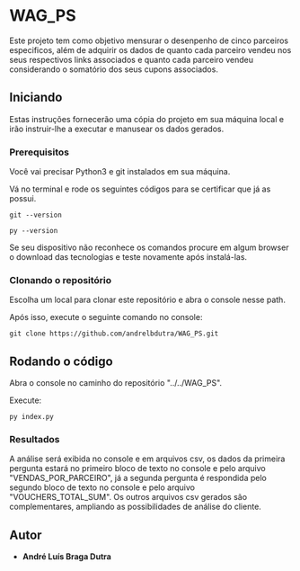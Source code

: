 # WAG_PS

Este projeto tem como objetivo mensurar o desenpenho de cinco parceiros especificos, além de adquirir os dados de quanto cada parceiro vendeu nos seus respectivos links associados e quanto cada parceiro vendeu considerando o somatório dos seus cupons associados.

## Iniciando

Estas instruções fornecerão uma cópia do projeto em sua máquina local e irão instruir-lhe a executar e manusear os dados gerados.

### Prerequisitos

Você vai precisar Python3 e git instalados em sua máquina. 

Vá no terminal e rode os seguintes códigos para se certificar que já as possui.

```
git --version
```

```
py --version
```

Se seu dispositivo não reconhece os comandos procure em algum browser o download das tecnologias e teste novamente após instalá-las.

### Clonando o repositório

Escolha um local para clonar este repositório e abra o console nesse path.

Após isso, execute o seguinte comando no console:

```
git clone https://github.com/andrelbdutra/WAG_PS.git
```

## Rodando o código

Abra o console no caminho do repositório "../../WAG_PS".

Execute:

```
py index.py
```

### Resultados

A análise será exibida no console e em arquivos csv, os dados da primeira pergunta estará no primeiro bloco de texto no console e pelo arquivo "VENDAS_POR_PARCEIRO", já a segunda pergunta é respondida pelo segundo bloco de texto no console e pelo arquivo "VOUCHERS_TOTAL_SUM". Os outros arquivos csv gerados são complementares, ampliando as possibilidades de análise do cliente.

## Autor

* **André Luís Braga Dutra**
